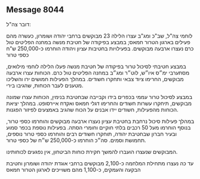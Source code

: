 ## Message 8044

דובר צה"ל:

לוחמי צה"ל, שב"כ ומג"ב עצרו הלילה 23 מבוקשים ברחבי יהודה ושומרון, כעשרה מהם פעילים בארגון הטרור חמאס; במבצע בפיקודה של חטיבת מנשה במחנה הפליטים טול כרם נעצרו ארבעה מבוקשים. בפעילויות בחטיבות עציון ויהודה הוחרמו כ-250,000 ש"ח כספי טרור

במבצע חטיבתי לסיכול טרור בפיקודה של חטיבת מנשה פעלו הלילה לוחמי מילואים, מסתערבי ימ״ס איו״ש, לוט״ר ומג״ב במחנה הפליטים טול כרם. הכוחות עצרו ארבעה מבוקשים, החרימו ציוד צבאי ותחקרו חשודים. במהלך הפעילות חמושים ירו והשליכו מטענים לעבר הכוחות, שהגיבו בירי.

במבצע לסיכול טרור עממי בכפרים בידו וקבייבה שבחטיבת בנימין, הכוחות עצרו שמונה מבוקשים, תיחקרו עשרות חשודים והחרימו דגלי חמאס ואקדח איירסופט. במהלך יציאת הכוחות מהפעילות, חשודים יידו אבנים על הכוח שהגיב באמצעים לפיזור הפגנות.

במהלך פעילות סיכול נרחבת בחטיבת עציון נעצרו ארבעה מבוקשים והוחרמו כספי טרור, בנוסף הוחרמו מעל 50 רכבים בלתי חוקיים וחומרי הסתה. בפעילות נוספת בכפר סמוע ובעיר חברון שבחטיבת יהודה, תוחקרו חשודים רבים והוחרמו כספי טרור נוספים, תחמושת וסמים. סה״כ הוחרמו כ-250,000 ש״ח של כספי טרור. 

המבוקשים שנעצרו הועברו להמשך חקירת כוחות הביטחון, אין נפגעים לכוחותינו.

עד כה נעצרו מתחילת המלחמה כ-2,100 מבוקשים ברחבי אוגדת יהודה ושומרון וחטיבת הבקעה והעמקים, כ-1,100 מהם משוייכים לארגון הטרור חמאס

